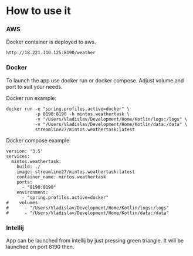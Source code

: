 # How to use it

### AWS

Docker container is deployed to aws.

```
http://18.221.110.125:8190/weather
```

### Docker

To launch the app use docker run or docker compose. Adjust volume and port to suit your needs.

Docker run example:
```
docker run -e "spring.profiles.active=docker" \
           -p 8190:8190 -h mintos.weathertask \
           -v "/Users/Vladislav/Development/Home/Kotlin/logs:/logs" \
           -v "/Users/Vladislav/Development/Home/Kotlin/data:/data" \
           streamline27/mintos.weathertask:latest

```
Docker compose example:
```
version: '3.5'
services:
  mintos.weathertask:
    build: ./
    image: streamline27/mintos.weathertask:latest
    container_name: mintos.weathertask
    ports:
      - "8190:8190"
    environment:
      - "spring.profiles.active=docker"
#    volumes:
#      - "/Users/Vladislav/Development/Home/Kotlin/logs:/logs"
#      - "/Users/Vladislav/Development/Home/Kotlin/data:/data"
```

### Intellij

App can be launched from intellij by just pressing green triangle. It will be launched on port 8190 then.
